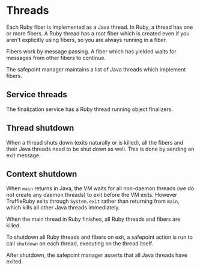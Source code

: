 # Threads

Each Ruby fiber is implemented as a Java thread.
In Ruby, a thread has one or more fibers.
A Ruby thread has a root fiber which is created even if you aren't explicitly
using fibers, so you are always running in a fiber.

Fibers work by message passing.
A fiber which has yielded waits for messages from other fibers to continue.

The safepoint manager maintains a list of Java threads which implement fibers.

## Service threads

The finalization service has a Ruby thread running object finalizers.

## Thread shutdown

When a thread shuts down (exits naturally or is killed), all the fibers and
their Java threads need to be shut down as well. This is done by sending an exit
message.

## Context shutdown

When `main` returns in Java, the VM waits for all non-daemon threads (we do not
create any daemon threads) to exit before the VM exits. However TruffleRuby
exits through `System.exit` rather than returning from `main`, which kills all
other Java threads immediately.

When the main thread in Ruby finishes, all Ruby threads and fibers are killed.

To shutdown all Ruby threads and fibers on exit, a safepoint action is run to
call `shutdown` on each thread, executing on the thread itself.

After shutdown, the safepoint manager asserts that all Java threads have exited.
